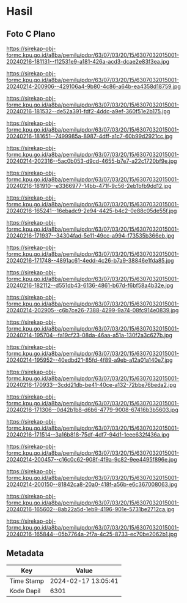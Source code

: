 # Hasil

## Foto C Plano

https://sirekap-obj-formc.kpu.go.id/a8ba/pemilu/pdpr/63/07/03/20/15/6307032015001-20240216-181131--f12531e9-a181-426a-acd3-dcae2e83f3ea.jpg

https://sirekap-obj-formc.kpu.go.id/a8ba/pemilu/pdpr/63/07/03/20/15/6307032015001-20240214-200906--429106a4-9b80-4c86-a64b-ea4358d18759.jpg

https://sirekap-obj-formc.kpu.go.id/a8ba/pemilu/pdpr/63/07/03/20/15/6307032015001-20240216-181532--de52a391-fdf2-4ddc-a9ef-360f51e2b175.jpg

https://sirekap-obj-formc.kpu.go.id/a8ba/pemilu/pdpr/63/07/03/20/15/6307032015001-20240216-181651--7499985a-8987-4dff-a1c7-60b99d2921cc.jpg

https://sirekap-obj-formc.kpu.go.id/a8ba/pemilu/pdpr/63/07/03/20/15/6307032015001-20240214-202316--5ac0b053-d9cd-4655-b7e7-a22c1720bf9e.jpg

https://sirekap-obj-formc.kpu.go.id/a8ba/pemilu/pdpr/63/07/03/20/15/6307032015001-20240216-181910--e3366977-14bb-471f-9c56-2eb1bfb9dd12.jpg

https://sirekap-obj-formc.kpu.go.id/a8ba/pemilu/pdpr/63/07/03/20/15/6307032015001-20240216-165241--16ebadc9-2e94-4425-b4c2-0e88c05de55f.jpg

https://sirekap-obj-formc.kpu.go.id/a8ba/pemilu/pdpr/63/07/03/20/15/6307032015001-20240216-171937--34304fad-5e11-49cc-a994-f73535b366eb.jpg

https://sirekap-obj-formc.kpu.go.id/a8ba/pemilu/pdpr/63/07/03/20/15/6307032015001-20240216-171748--4891ac61-4edd-4c26-b7a9-38846e1fda85.jpg

https://sirekap-obj-formc.kpu.go.id/a8ba/pemilu/pdpr/63/07/03/20/15/6307032015001-20240216-182112--d551db43-6136-4861-b67d-f6bf58a4b32e.jpg

https://sirekap-obj-formc.kpu.go.id/a8ba/pemilu/pdpr/63/07/03/20/15/6307032015001-20240214-202905--c6b7ce26-7388-4299-9a74-08fc914e0839.jpg

https://sirekap-obj-formc.kpu.go.id/a8ba/pemilu/pdpr/63/07/03/20/15/6307032015001-20240214-195704--fa19cf23-08da-46aa-a51a-130f2a3c627b.jpg

https://sirekap-obj-formc.kpu.go.id/a8ba/pemilu/pdpr/63/07/03/20/15/6307032015001-20240214-195952--40edbd21-85fd-4f89-a9eb-a12a01a140e7.jpg

https://sirekap-obj-formc.kpu.go.id/a8ba/pemilu/pdpr/63/07/03/20/15/6307032015001-20240216-170933--3cdd21db-be41-40ce-a132-72bbe76beda2.jpg

https://sirekap-obj-formc.kpu.go.id/a8ba/pemilu/pdpr/63/07/03/20/15/6307032015001-20240216-171306--0d42b1b8-d6b6-4779-9008-67416b3b5603.jpg

https://sirekap-obj-formc.kpu.go.id/a8ba/pemilu/pdpr/63/07/03/20/15/6307032015001-20240216-171514--3a16b818-75df-4df7-94d1-1eee632f436a.jpg

https://sirekap-obj-formc.kpu.go.id/a8ba/pemilu/pdpr/63/07/03/20/15/6307032015001-20240214-200457--c16c0c62-908f-4f9a-9c82-9ee4495f896e.jpg

https://sirekap-obj-formc.kpu.go.id/a8ba/pemilu/pdpr/63/07/03/20/15/6307032015001-20240214-200150--81842ca8-20a0-418f-a56b-e6c367008063.jpg

https://sirekap-obj-formc.kpu.go.id/a8ba/pemilu/pdpr/63/07/03/20/15/6307032015001-20240216-165602--8ab22a5d-1eb9-4196-901e-5731be2712ca.jpg

https://sirekap-obj-formc.kpu.go.id/a8ba/pemilu/pdpr/63/07/03/20/15/6307032015001-20240216-165844--05b7764a-2f7a-4c25-8733-ec70be2062b1.jpg


## Metadata

| Key        | Value               |
| ---------- | ------------------- |
| Time Stamp | 2024-02-17 13:05:41 |
| Kode Dapil | 6301                |



